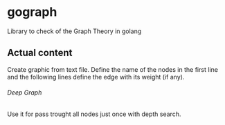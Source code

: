 # gograph

Library to check of the Graph Theory in golang

## Actual content

Create graphic from text file.
Define the name of the nodes in the first line and the following lines define the edge with its weight (if any).

###### Deep Graph
Use it for pass trought all nodes just once with depth search.

